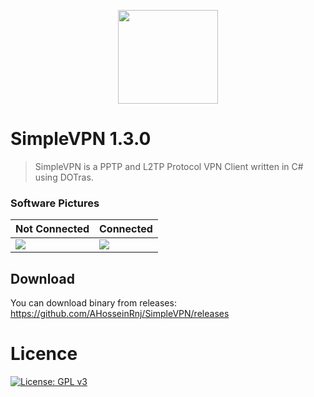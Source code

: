 <p align="center">
  <img height="150" width="160" src="https://image.prntscr.com/image/tJMhonbpRZKiok78PX29xw.png"/>
</p>

# SimpleVPN 1.3.0 
>SimpleVPN is a PPTP and L2TP Protocol VPN Client written in C# using DOTras.

### Software Pictures
| Not Connected | Connected |
| --- | ---  |
|![](https://image.prntscr.com/image/UoXWuGj8QvSuuoTFwZAobA.png) | ![](https://image.prntscr.com/image/iQ7yNdtORiGzL9Cr6ENxQg.png)  |

## Download
You can download binary from releases:
https://github.com/AHosseinRnj/SimpleVPN/releases

# Licence
[![License: GPL v3](https://img.shields.io/badge/License-GPLv3-blue.svg)](https://www.gnu.org/licenses/gpl-3.0)
